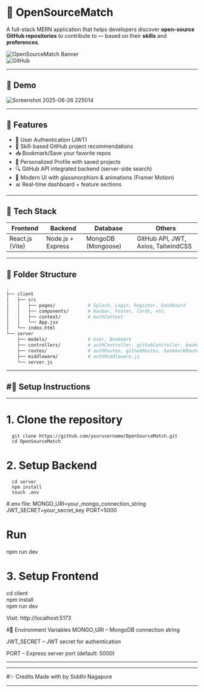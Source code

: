 # 🚀 OpenSourceMatch

A full-stack MERN application that helps developers discover **open-source GitHub repositories** to contribute to — based on their **skills** and **preferences**.

![OpenSourceMatch Banner](https://img.shields.io/badge/MERN-Fullstack-blueviolet?style=for-the-badge)  
![GitHub](https://img.shields.io/github/license/yourusername/opensourcematch?style=flat-square)

---

## 📸 Demo

![Screenshot 2025-06-26 225014](https://github.com/user-attachments/assets/70e0674f-11fb-4706-94e4-7c6e225ae9d3)



---

## 🌟 Features

- 🔐 User Authentication (JWT)
- 🧠 Skill-based GitHub project recommendations
- 📥 Bookmark/Save your favorite repos
- 🙋 Personalized Profile with saved projects
- 🔍 GitHub API integrated backend (server-side search)
- 🌈 Modern UI with glassmorphism & animations (Framer Motion)
- 📊 Real-time dashboard + feature sections

---

## 🔧 Tech Stack

| Frontend | Backend | Database | Others |
|----------|---------|----------|--------|
| React.js (Vite) | Node.js + Express | MongoDB (Mongoose) | GitHub API, JWT, Axios, TailwindCSS |

---

## 📂 Folder Structure

```bash
.
├── client
│   ├── src
│   │   ├── pages/            # Splash, Login, Register, Dashboard
│   │   ├── components/       # Navbar, Footer, Cards, etc.
│   │   ├── context/          # AuthContext
│   │   └── App.jsx
│   └── index.html
└── server
    ├── models/               # User, Bookmark
    ├── controllers/          # authController, githubController, bookmarkController
    ├── routes/               # authRoutes, githubRoutes, bookmarkRoutes
    ├── middleware/           # authMiddleware.js
    └── server.js

```
---
#🚀 Setup Instructions
---
---
  # 1. Clone the repository
      git clone https://github.com/yourusername/OpenSourceMatch.git
      cd OpenSourceMatch
  # 2. Setup Backend
      cd server
      npm install
      touch .env
#.env file:
MONGO_URI=your_mongo_connection_string
JWT_SECRET=your_secret_key
PORT=5000
# Run
npm run dev

# 3. Setup Frontend

cd client<br>
npm install<br>
npm run dev<br>

Visit: http://localhost:5173

#🔐 Environment Variables
MONGO_URI – MongoDB connection string<br>

JWT_SECRET – JWT secret for authentication<br>

PORT – Express server port (default: 5000)<br>

---
---
#✨ Credits
Made with  by Siddhi Nagapure

---
